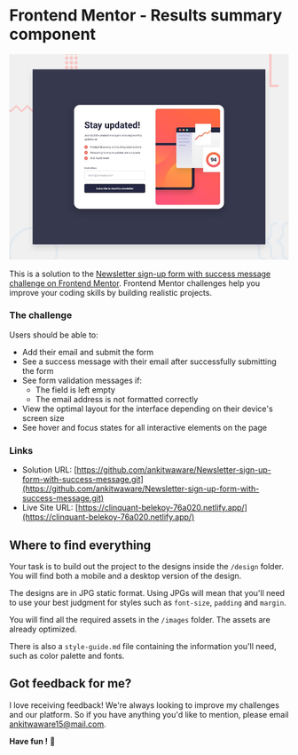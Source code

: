 # Frontend Mentor - Results summary component

![Design preview for the Results summary component coding challenge](./design/desktop-preview.jpg)

This is a solution to the [Newsletter sign-up form with success message challenge on Frontend Mentor](https://www.frontendmentor.io/challenges/newsletter-signup-form-with-success-message-3FC1AZbNrv). Frontend Mentor challenges help you improve your coding skills by building realistic projects. 

### The challenge

Users should be able to:

- Add their email and submit the form
- See a success message with their email after successfully submitting the form
- See form validation messages if:
  - The field is left empty
  - The email address is not formatted correctly
- View the optimal layout for the interface depending on their device's screen size
- See hover and focus states for all interactive elements on the page



### Links

- Solution URL: [https://github.com/ankitwaware/Newsletter-sign-up-form-with-success-message.git](https://github.com/ankitwaware/Newsletter-sign-up-form-with-success-message.git)
- Live Site URL: [https://clinquant-belekoy-76a020.netlify.app/](https://clinquant-belekoy-76a020.netlify.app/)

## Where to find everything

Your task is to build out the project to the designs inside the `/design` folder. You will find both a mobile and a desktop version of the design.

The designs are in JPG static format. Using JPGs will mean that you'll need to use your best judgment for styles such as `font-size`, `padding` and `margin`.

You will find all the required assets in the `/images` folder. The assets are already optimized.

There is also a `style-guide.md` file containing the information you'll need, such as color palette and fonts.

## Got feedback for me?

I love receiving feedback! We're always looking to improve my challenges and our platform. So if you have anything you'd like to mention, please email ankitwaware15@mail.com.

**Have fun !** 🚀
